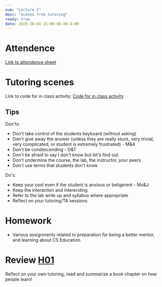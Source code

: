 ```yaml
---
num: "Lecture 2"
desc: "Scenes from tutoring"
ready: true
date: 2019-10-04 15:00:00.00-8:00
---
```

# Attendence

[Link to attendence sheet](https://docs.google.com/spreadsheets/d/1czMgs169-_wvqVh8YFp2K6GW4oFBI0vop7JcuweDXQk/edit?usp=sharing)

# Tutoring scenes

Link to code for in class activity: [Code for in class activity](https://docs.google.com/document/d/1xh6nAK6ZSTFEbMgQWuO7-4rsWe-zpdUmc-VKwhiPTXs/edit?usp=sharing)

## Tips

Don'ts:

* Don't take control of the students keyboard (without asking)
* Don't give away the answer (unless they are really stuck, very trivial, very complicated, or student is extremely frustrated) - M&A
* Don't be condescending - D&T
* Don't be afraid to say I don't know but let's find out.
* Don't undermine the course, the lab, the instructor, your peers
* Don't use terms that students don't know 

Do's:

* Keep your cool even if the student is anxious or beligerent - Mo&J
* Keep the interaction and interersting
* Refer to the lab write up and syllabus where appropriate 
* Reflect on your tutoring/TA sessions

# Homework

* Various assignments related to preparation for being a better mentor, and learning about CS Education.

# Review [H01](/hwk/h01/)

Reflect on your own tutoring, read and summarize a book chapter on how people learn!


